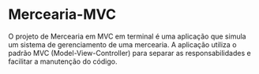 # Mercearia-MVC
 O projeto de Mercearia em MVC em terminal é uma aplicação que simula um sistema de gerenciamento de uma mercearia. A aplicação utiliza o padrão MVC (Model-View-Controller) para separar as responsabilidades e facilitar a manutenção do código.

